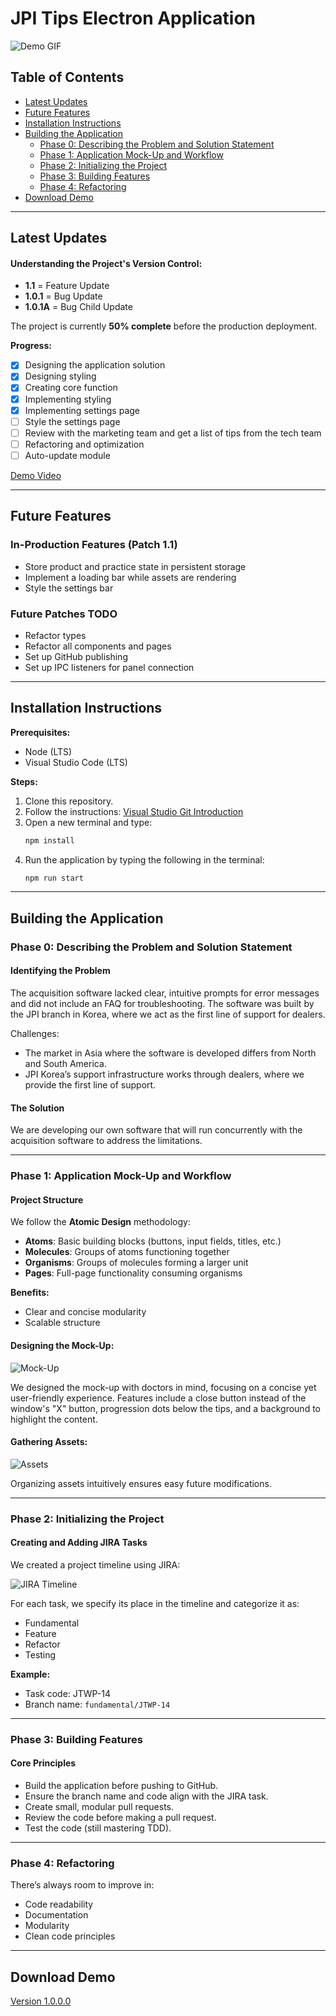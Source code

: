 # JPI Tips Electron Application

![Demo GIF](https://github.com/chitangchin/JPI-Tips-Window-App/assets/96362668/0e0202f0-6be5-4090-b2d1-46e68d3bb46e)

## Table of Contents

- [Latest Updates](#latest-updates)
- [Future Features](#future-features)
- [Installation Instructions](#installation-instructions)
- [Building the Application](#building-the-application)
  - [Phase 0: Describing the Problem and Solution Statement](#phase-0-describing-the-problem-and-solution-statement)
  - [Phase 1: Application Mock-Up and Workflow](#phase-1-application-mock-up-and-workflow)
  - [Phase 2: Initializing the Project](#phase-2-initializing-the-project)
  - [Phase 3: Building Features](#phase-3-building-features)
  - [Phase 4: Refactoring](#phase-4-refactoring)
- [Download Demo](#download-demo)

---

## Latest Updates

#### Understanding the Project's Version Control:

- **1.1** = Feature Update
- **1.0.1** = Bug Update
- **1.0.1A** = Bug Child Update

The project is currently **50% complete** before the production deployment.

**Progress:**

- [x] Designing the application solution
- [x] Designing styling
- [x] Creating core function
- [x] Implementing styling
- [x] Implementing settings page
- [ ] Style the settings page
- [ ] Review with the marketing team and get a list of tips from the tech team
- [ ] Refactoring and optimization
- [ ] Auto-update module

[Demo Video](https://drive.google.com/file/d/1SHbzely6DuURx0wq9AohfuXIlmkuUmQu/view?usp=sharing)

---

## Future Features

### In-Production Features (Patch 1.1)

- Store product and practice state in persistent storage
- Implement a loading bar while assets are rendering
- Style the settings bar

### Future Patches TODO

- Refactor types
- Refactor all components and pages
- Set up GitHub publishing
- Set up IPC listeners for panel connection

---

## Installation Instructions

**Prerequisites:**

- Node (LTS)
- Visual Studio Code (LTS)

**Steps:**

1. Clone this repository.
2. Follow the instructions: [Visual Studio Git Introduction](https://code.visualstudio.com/docs/sourcecontrol/intro-to-git)
3. Open a new terminal and type:
   ```bash
   npm install
   ```
4. Run the application by typing the following in the terminal:
   ```bash
   npm run start
   ```
---

## Building the Application

### Phase 0: Describing the Problem and Solution Statement

#### Identifying the Problem

The acquisition software lacked clear, intuitive prompts for error messages and did not include an FAQ for troubleshooting. The software was built by the JPI branch in Korea, where we act as the first line of support for dealers.

Challenges:

- The market in Asia where the software is developed differs from North and South America.
- JPI Korea’s support infrastructure works through dealers, where we provide the first line of support.

#### The Solution

We are developing our own software that will run concurrently with the acquisition software to address the limitations.

---

### Phase 1: Application Mock-Up and Workflow

#### Project Structure

We follow the **Atomic Design** methodology:

- **Atoms**: Basic building blocks (buttons, input fields, titles, etc.)
- **Molecules**: Groups of atoms functioning together
- **Organisms**: Groups of molecules forming a larger unit
- **Pages**: Full-page functionality consuming organisms

**Benefits:**

- Clear and concise modularity
- Scalable structure

#### Designing the Mock-Up:

![Mock-Up](https://github.com/chitangchin/JPI-Tips-Window-App/assets/96362668/f0ca3994-bfe3-47a1-af32-bafb9b3586b9)

We designed the mock-up with doctors in mind, focusing on a concise yet user-friendly experience. Features include a close button instead of the window's "X" button, progression dots below the tips, and a background to highlight the content.

#### Gathering Assets:

![Assets](https://github.com/chitangchin/JPI-Tips-Window-App/assets/96362668/90fb9876-ce09-4c44-89a7-571853725d21)

Organizing assets intuitively ensures easy future modifications.

---

### Phase 2: Initializing the Project

#### Creating and Adding JIRA Tasks

We created a project timeline using JIRA:

![JIRA Timeline](https://github.com/chitangchin/JPI-Tips-Window-App/assets/96362668/d83583f0-378e-470b-b35a-0a14bd71bfd4)

For each task, we specify its place in the timeline and categorize it as:

- Fundamental
- Feature
- Refactor
- Testing

**Example:**

- Task code: JTWP-14
- Branch name: `fundamental/JTWP-14`

---

### Phase 3: Building Features

#### Core Principles

- Build the application before pushing to GitHub.
- Ensure the branch name and code align with the JIRA task.
- Create small, modular pull requests.
- Review the code before making a pull request.
- Test the code (still mastering TDD).

---

### Phase 4: Refactoring

There’s always room to improve in:

- Code readability
- Documentation
- Modularity
- Clean code principles

---

## Download Demo

[Version 1.0.0.0](https://drive.google.com/drive/folders/1pCKURAY2Aaj84w_QtZfpuUYxyrZ_P2Wc?usp=sharing)
